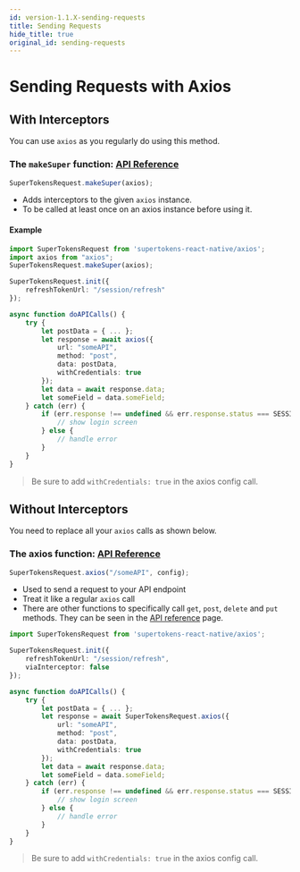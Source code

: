 ```yaml
---
id: version-1.1.X-sending-requests
title: Sending Requests
hide_title: true
original_id: sending-requests
---
```


# Sending Requests with Axios

## With Interceptors

You can use ```axios``` as you regularly do using this method.

### The ```makeSuper``` function: [API Reference](../api-reference/axios#makesuperaxios)
```js
SuperTokensRequest.makeSuper(axios);
```

- Adds interceptors to the given ```axios``` instance.
- To be called at least once on an axios instance before using it. 

#### Example
```ts
import SuperTokensRequest from 'supertokens-react-native/axios';
import axios from "axios";
SuperTokensRequest.makeSuper(axios);

SuperTokensRequest.init({
    refreshTokenUrl: "/session/refresh"
});

async function doAPICalls() {
    try {
        let postData = { ... };
        let response = await axios({
            url: "someAPI", 
            method: "post", 
            data: postData,
            withCredentials: true 
        });
        let data = await response.data;
        let someField = data.someField;
    } catch (err) {
        if (err.response !== undefined && err.response.status === SESSION_EXPIRED_STATUS_CODE) {
            // show login screen
        } else {
            // handle error
        }
    }
}
```

> Be sure to add `withCredentials: true` in the axios config call.

## Without Interceptors
You need to replace all your ```axios``` calls as shown below.

### The axios function: [API Reference](../api-reference/axios#axiosdata-config)
```js
SuperTokensRequest.axios("/someAPI", config);
```

- Used to send a request to your API endpoint
- Treat it like a regular ```axios``` call
- There are other functions to specifically call ```get```, ```post```, ```delete``` and ```put``` methods. They can be seen in the [API reference](../api-reference/axios#getdata-config-postdata-config-deletedata-config-putdata-config) page.


```ts
import SuperTokensRequest from 'supertokens-react-native/axios';

SuperTokensRequest.init({
    refreshTokenUrl: "/session/refresh",
    viaInterceptor: false
});

async function doAPICalls() {
    try {
        let postData = { ... };
        let response = await SuperTokensRequest.axios({
            url: "someAPI",
            method: "post",
            data: postData,
            withCredentials: true 
        });
        let data = await response.data;
        let someField = data.someField;
    } catch (err) {
        if (err.response !== undefined && err.response.status === SESSION_EXPIRED_STATUS_CODE) {
            // show login screen
        } else {
            // handle error
        }
    }
}
```

> Be sure to add `withCredentials: true` in the axios config call.